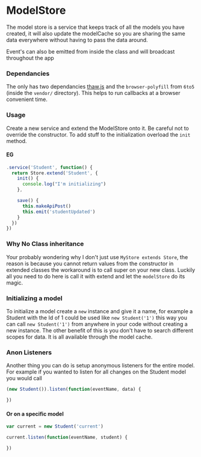 ModelStore
====
The model store is a service that keeps track of all the models you have created,
it will also update the modelCache so you are sharing the same data everywhere without
having to pass the data around.

Event's can also be emitted from inside the class and will broadcast throughout the app

### Dependancies
The only has two dependancies [thaw.js](robertleeplummerjr.github.io/thaw.js/) and
the `browser-polyfill` from `6to5` (inside the `vendor/` directory). This helps to
run callbacks at a browser convenient time.

### Usage
Create a new service and extend the ModelStore onto it. Be careful not to override
the constructor. To add stuff to the initialization overload the `init` method.

#### EG
```javascript
.service('Student', function() {
  return Store.extend('Student', {
    init() {
      console.log("I'm initializing")
    },

    save() {
      this.makeApiPost()
      this.emit('studentUpdated')
    }
  })
})
```

### Why No Class inheritance
Your probably wondering why I don't just use `MyStore extends Store`, the reason
is because you cannot return values from the constructor in extended classes the
workaround is to call super on your new class. Luckily all you need to do here is
call it with extend and let the `modelStore` do its magic.

### Initializing a model
To initialize a model create a `new` instance and give it a name, for example a
Student with the Id of 1 could be used like `new Student('1')` this way you can
call `new Student('1')` from anywhere in your code without creating a new instance.
The other benefit of this is you don't have to search different scopes for data.
It is all available through the model cache.


### Anon Listeners
Another thing you can do is setup anonymous listeners for the entire model. For
example if you wanted to listen for all changes on the Student model you would call

```javascript
(new Student()).listen(function(eventName, data) {

})
```

#### Or on a specific model

```javascript
var current = new Student('current')

current.listen(function(eventName, student) {

})
```
